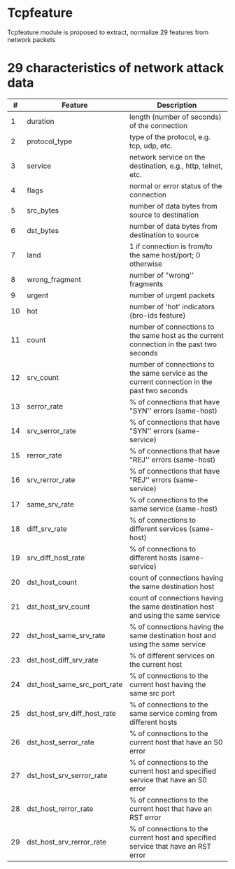 # Tcpfeature

Tcpfeature module is proposed to extract, normalize 29 features from network packets

# 29 characteristics of network attack data

| # | Feature | Description |
|---|---------|-------------|
| 1 | duration | length (number of seconds) of the connection |
| 2 | protocol_type | type of the protocol, e.g. tcp, udp, etc. |
| 3 | service | network service on the destination, e.g., http, telnet, etc. |
| 4 | flags | normal or error status of the connection |
| 5 | src_bytes | number of data bytes from source to destination |
| 6 | dst_bytes | number of data bytes from destination to source |
| 7 | land | 1 if connection is from/to the same host/port; 0 otherwise |
| 8 | wrong_fragment | number of "wrong'' fragments |
| 9 | urgent | number of urgent packets |
| 10 | hot | number of 'hot' indicators (bro-ids feature) |
| 11 | count | number of connections to the same host as the current connection in the past two seconds |
| 12 | srv_count | number of connections to the same service as the current connection in the past two seconds |
| 13 | serror_rate | % of connections that have "SYN'' errors (same-host) |
| 14 | srv_serror_rate | % of connections that have "SYN'' errors (same-service) |
| 15 | rerror_rate | % of connections that have "REJ'' errors (same-host) |
| 16 | srv_rerror_rate | % of connections that have "REJ'' errors (same-service) |
| 17 | same_srv_rate | % of connections to the same service (same-host) |
| 18 | diff_srv_rate | % of connections to different services (same-host) |
| 19 | srv_diff_host_rate | % of connections to different hosts (same-service) |
| 20 | dst_host_count | count of connections having the same destination host |
| 21 | dst_host_srv_count | count of connections having the same destination host and using the same service | 
| 22 | dst_host_same_srv_rate | % of connections having the same destination host and using the same service | 
| 23 | dst_host_diff_srv_rate | % of different services on the current host |
| 24 | dst_host_same_src_port_rate | % of connections to the current host having the same src port | 
| 25 | dst_host_srv_diff_host_rate | % of connections to the same service coming from different hosts |
| 26 | dst_host_serror_rate | % of connections to the current host that have an S0 error |
| 27 | dst_host_srv_serror_rate | % of connections to the current host and specified service that have an S0 error |
| 28 | dst_host_rerror_rate | % of connections to the current host that have an RST error |
| 29 | dst_host_srv_rerror_rate | % of connections to the current host and specified service that have an RST error |
